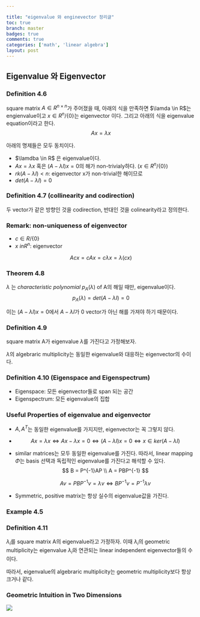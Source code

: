 ```yaml
---

title: "eigenvalue 와 enginevector 정리글"
toc: true
branch: master
badges: true
comments: true
categories: ['math', 'linear algebra']
layout: post
---
```




## Eigenvalue 와 Eigenvector

### Definition 4.6

square matrix $A \in R^{n \times n}$가 주어졌을 때, 아래의 식을 만족하면 $\lamda \in R$는  engienvalue이고  $x \in R^n/\{ 0\}$는 eigenvector 이다. 그리고 아래의 식을 eigenvalue equation이라고 한다.
$$
Ax = \lambda x
$$


아래의 명제들은 모두 동치이다.

- $\lamdba \in R$ 은 eigenvalue이다.
- $Ax = \lambda x$ 혹은 $(A -\lambda I)x = 0$의 해가 non-trivialy하다. ($x \in R ^ n / \{0\}$)
- $rk(A -\lambda I) < n$: eigenvector x가 non-trivial한 해이므로 
- $det(A -\lambda I) = 0$



### Definition 4.7 (collinearity and codirection)

두 vector가 같은 방향인 것을 codirection, 반대인 것을 colinearity라고 정의한다.



### Remark: non-uniqueness of eigenvector

- $c \in R/ \{0\}$
- $x \ in R^n$: eigenvector

$$
Acx = cAx = c \lambda x = \lambda (cx)
$$



### Theorem 4.8 

$\lambda$ 는 *characteristic polynomial* $p_A(\lambda)$ of A의 해일 때만, eigenvalue이다.
$$
p_A(\lambda) = det(A - \lambda I) = 0
$$


이는 $(A - \lambda I) x = 0$에서 $A - \lambda I$가 0 vector가 아닌 해를 가져야 하기 때문이다.

### Definition 4.9

square matrix A가 eigenvalue $\lambda$를 가진다고 가정해보자.

$\lambda$의 algebraric multiplicity는 동일한 eigenvalue와 대응하는 eigenvector의 수이다.



### Definition 4.10 (Eigenspace and Eigenspectrum)

- Eigenspace: 모든 eigenvector들로 span 되는 공간
- Eigenspectrum: 모든 eigenvalue의 집합



### Useful Properties of eigenvalue and eigenvector

- $A, A^T$는 동일한 eigenvalue를 가지지만, eigenvector는 꼭 그렇지 않다.

- $$
  Ax = \lambda x \iff Ax - \lambda x = 0 \iff (A - \lambda I) x = 0 \iff x \in ker(A - \lambda I)
  $$

- similar matrices는 모두 동일한 eigenvalue를 가진다. 따라서, linear mapping $\Phi$는 basis 선택과 독립적인 eigenvalue를 가진다고 해석할 수 있다.
  $$
  B = P^{-1}AP \\
  A = PBP^{-1}
  $$

  $$
  Av = PBP^{-1}v = \lambda v \iff BP^{-1}v = P^{-1}\lambda v
  $$

  

- Symmetric, positive matrix는 항상 실수의 eigenvalue값을 가진다.

  

### Example 4.5

### Definition 4.11

$\lambda_i$를 square matrix A의 eigenvalue라고 가정하자. 이때 $\lambda_i$의 geometric multiplicity는 eigenvalue $\lambda_i$와 연관되는  linear independent eigenvector들의 수이다.

따라서, eigenvalue의 algebraric multiplicity는 geometric multiplicity보다 항상 크거나 같다.



### Geometric Intuition in Two Dimensions

![](/Users/makinarocks/Library/ApplicationSupport/typora-user-images/image-20201115210914855.png)





